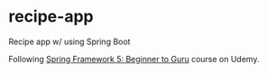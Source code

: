 # recipe-app
Recipe app w/ using Spring Boot

Following [Spring Framework 5: Beginner to Guru](https://www.udemy.com/spring-framework-5-beginner-to-guru/) course on Udemy.
